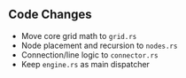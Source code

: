 ## Code Changes

- Move core grid math to `grid.rs`
- Node placement and recursion to `nodes.rs`
- Connection/line logic to `connector.rs`
- Keep `engine.rs` as main dispatcher
